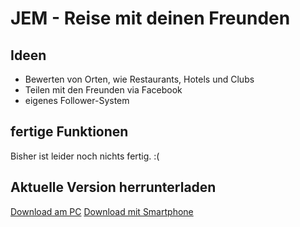 # JEM - Reise mit deinen Freunden
## Ideen
* Bewerten von Orten, wie Restaurants, Hotels und Clubs
* Teilen mit den Freunden via Facebook
* eigenes Follower-System

## fertige Funktionen
Bisher ist leider noch nichts fertig. :(

## Aktuelle Version herrunterladen

<a href="https://build.phonegap.com/apps/1978612/install">Download am PC</a>
<a href="https://build.phonegap.com/apps/1978612/install/xqhirvCv8fQYnYzN1_wd">Download mit Smartphone</a>
